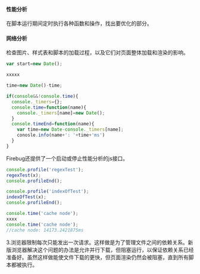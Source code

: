 #### 性能分析
在脚本运行期间定时执行各种函数和操作，找出要优化的部分。
#### 网络分析
检查图片、样式表和脚本的加载过程，以及它们对页面整体加载和渲染的影响。

```js
var start=new Date();

xxxxx

time=new Date()-time;
```

```js
if(console&&!console.time){
  console._timers={};
  console.time=function(name){
    console._timers[name]=new Date();
  }
  console.timeEnd=function(name){
    var time=new Date-console._timers[name];
    conosle.info(name+': '+time+'ms')
  }
}
```

Firebug还提供了一个启动或停止性能分析的js接口。
```js
console.profile('regexTest');
regexTest(x);
console.profileEnd();

console.profile('indexOfTest');
indexOfTest(x);
console.profileEnd();
```

```js
console.time('cache node');
xxxx
console.time('cache node');
//cache node: 14173.2421875ms
```

3.浏览器限制每次只能发出一次请求。这样做是为了管理文件之间的依赖关系。新版浏览器解决这个问题的办法是允许并行下载，但阻塞运行，以保证依赖关系已经准备好。虽然这样做能使文件下载的更快，但页面渲染仍然会被阻塞，直到所有脚本都被执行。
